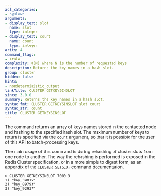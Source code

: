 ```yaml
---
acl_categories:
- '@slow'
arguments:
- display_text: slot
  name: slot
  type: integer
- display_text: count
  name: count
  type: integer
arity: 4
command_flags:
- stale
complexity: O(N) where N is the number of requested keys
description: Returns the key names in a hash slot.
group: cluster
hidden: false
hints:
- nondeterministic_output
linkTitle: CLUSTER GETKEYSINSLOT
since: 3.0.0
summary: Returns the key names in a hash slot.
syntax_fmt: CLUSTER GETKEYSINSLOT slot count
syntax_str: count
title: CLUSTER GETKEYSINSLOT
---
```

The command returns an array of keys names stored in the contacted node and
hashing to the specified hash slot. The maximum number of keys to return
is specified via the `count` argument, so that it is possible for the user
of this API to batch-processing keys.

The main usage of this command is during rehashing of cluster slots from one
node to another. The way the rehashing is performed is exposed in the Redis
Cluster specification, or in a more simple to digest form, as an appendix
of the [`CLUSTER SETSLOT`](/commands/cluster-setslot) command documentation.

```
> CLUSTER GETKEYSINSLOT 7000 3
1) "key_39015"
2) "key_89793"
3) "key_92937"
```
